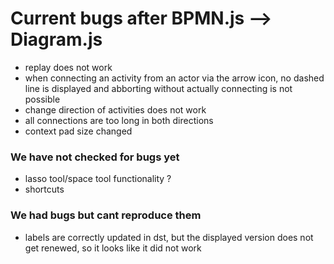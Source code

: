 # Current bugs after BPMN.js --> Diagram.js

- replay does not work
- when connecting an activity from an actor via the arrow icon, no dashed line is displayed and abborting without actually connecting is not possible
- change direction of activities does not work
- all connections are too long in both directions
- context pad size changed

### We have not checked for bugs yet

- lasso tool/space tool functionality ?
- shortcuts

### We had bugs but cant reproduce them

- labels are correctly updated in dst, but the displayed version does not get renewed, so it looks like it did not work
